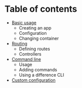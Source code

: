 # Table of contents

* [Basic usage](/docs/basic-usage.md)
    * Creating an app
    * Configuration
    * Changing container
* [Routing](/docs/routing.md)
    * Defining routes
    * Controllers
* [Command line](/docs/command-line.md)
    * Usage
    * Adding commands
    * Using a difference CLI
* [Custom configuration](/docs/custom-configuration.md)
